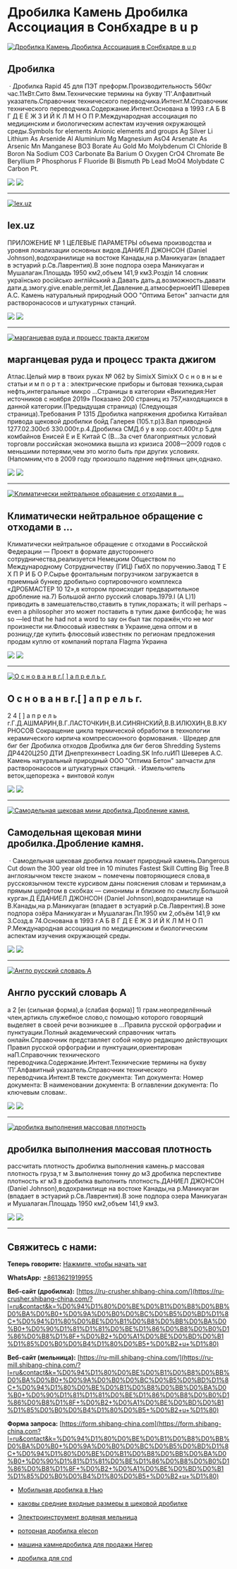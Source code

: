 # Дробилка Камень Дробилка Ассоциация в Сонбхадре в u р

<a href="https://swt.shibang-china.com/?l=ru&img&k=%D0%94%D1%80%D0%BE%D0%B1%D0%B8%D0%BB%D0%BA%D0%B0+%D0%9A%D0%B0%D0%BC%D0%B5%D0%BD%D1%8C+%D0%94%D1%80%D0%BE%D0%B1%D0%B8%D0%BB%D0%BA%D0%B0+%D0%90%D1%81%D1%81%D0%BE%D1%86%D0%B8%D0%B0%D1%86%D0%B8%D1%8F+%D0%B2+%D0%A1%D0%BE%D0%BD%D0%B1%D1%85%D0%B0%D0%B4%D1%80%D0%B5+%D0%B2+u+%D1%80" target="_blank">![Дробилка Камень Дробилка Ассоциация в Сонбхадре в u р](http://static.shibang-china.com/all-800x300/935.jpg)</a>

## Дробилка
&nbsp;&#0183;&#32;Дробилка Rapid 45 для ПЭТ преформ.Производительность 560кг час.11кВт.Сито 8мм.Технические термины на букву 'П'.Алфавитный указатель.Справочник технического переводчика.Интент.М.Справочник технического переводчика.Содержание.Интент.Основана в 1993 г.А Б В Г Д Е Ё Ж З И Й К Л М Н О П Р.Международная ассоциация по медицинским и биологическим аспектам изучения окружающей среды.Symbols for elements Anionic elements and groups Ag Silver Li Lithium As Arsenide Al Aluminium Mg Magnesium AsO4 Arsenate As Arsenic Mn Manganese BO3 Borate Au Gold Mo Molybdenum Cl Chloride B Boron Na Sodium CO3 Carbonate Ba Barium O Oxygen CrO4 Chromate Be Beryllium P Phosphorus F Fluoride Bi Bismuth Pb Lead MoO4 Molybdate C Carbon Pt.


<a href="https://whatsapp.shibangsoft.com/WhatsApp.php" target="_blank" title="WhatsApp">![](http://static.shibang-china.com/icon/whatsapp.png)</a> <a href="https://swt.shibang-china.com/?l=ru&icon&k=%D0%94%D1%80%D0%BE%D0%B1%D0%B8%D0%BB%D0%BA%D0%B0+%D0%9A%D0%B0%D0%BC%D0%B5%D0%BD%D1%8C+%D0%94%D1%80%D0%BE%D0%B1%D0%B8%D0%BB%D0%BA%D0%B0+%D0%90%D1%81%D1%81%D0%BE%D1%86%D0%B8%D0%B0%D1%86%D0%B8%D1%8F+%D0%B2+%D0%A1%D0%BE%D0%BD%D0%B1%D1%85%D0%B0%D0%B4%D1%80%D0%B5+%D0%B2+u+%D1%80" target="_blank">![](http://static.shibang-china.com/icon/chat-ru.png)</a>

---

<a href="https://swt.shibang-china.com/?l=ru&img&k=%D0%94%D1%80%D0%BE%D0%B1%D0%B8%D0%BB%D0%BA%D0%B0+%D0%9A%D0%B0%D0%BC%D0%B5%D0%BD%D1%8C+%D0%94%D1%80%D0%BE%D0%B1%D0%B8%D0%BB%D0%BA%D0%B0+%D0%90%D1%81%D1%81%D0%BE%D1%86%D0%B8%D0%B0%D1%86%D0%B8%D1%8F+%D0%B2+%D0%A1%D0%BE%D0%BD%D0%B1%D1%85%D0%B0%D0%B4%D1%80%D0%B5+%D0%B2+u+%D1%80" target="_blank">![lex.uz](http://static.shibang-china.com/all-800x300/1104.jpg)</a>

## lex.uz
ПРИЛОЖЕНИЕ № 1 ЦЕЛЕВЫЕ ПАРАМЕТРЫ объема производства и уровня локализации основных видов.ДАНИЕЛ ДЖОНСОН (Daniel Johnson),водохранилище на востоке Канады,на р.Маникуаган (впадает в эстуарий р.Св.Лаврентия).В зоне подпора озера Маникуаган и Мушалаган.Площадь 1950 км2,объем 141,9 км3.Розділ 14 словник українсько російсько англійський а.Давать дать.д.возможность.давати дати.д.змогу.give.enable,permit,let.Давление.д.атмосферноеИП Шеверев А.С. Камень натуральный природный ООО &quot;Оптима Бетон&quot; запчасти для растворонасосов и штукатурных станций.


<a href="https://whatsapp.shibangsoft.com/WhatsApp.php" target="_blank" title="WhatsApp">![](http://static.shibang-china.com/icon/whatsapp.png)</a> <a href="https://swt.shibang-china.com/?l=ru&icon&k=%D0%94%D1%80%D0%BE%D0%B1%D0%B8%D0%BB%D0%BA%D0%B0+%D0%9A%D0%B0%D0%BC%D0%B5%D0%BD%D1%8C+%D0%94%D1%80%D0%BE%D0%B1%D0%B8%D0%BB%D0%BA%D0%B0+%D0%90%D1%81%D1%81%D0%BE%D1%86%D0%B8%D0%B0%D1%86%D0%B8%D1%8F+%D0%B2+%D0%A1%D0%BE%D0%BD%D0%B1%D1%85%D0%B0%D0%B4%D1%80%D0%B5+%D0%B2+u+%D1%80" target="_blank">![](http://static.shibang-china.com/icon/chat-ru.png)</a>

---

<a href="https://swt.shibang-china.com/?l=ru&img&k=%D0%94%D1%80%D0%BE%D0%B1%D0%B8%D0%BB%D0%BA%D0%B0+%D0%9A%D0%B0%D0%BC%D0%B5%D0%BD%D1%8C+%D0%94%D1%80%D0%BE%D0%B1%D0%B8%D0%BB%D0%BA%D0%B0+%D0%90%D1%81%D1%81%D0%BE%D1%86%D0%B8%D0%B0%D1%86%D0%B8%D1%8F+%D0%B2+%D0%A1%D0%BE%D0%BD%D0%B1%D1%85%D0%B0%D0%B4%D1%80%D0%B5+%D0%B2+u+%D1%80" target="_blank">![марганцевая руда и процесс тракта джигом](http://static.shibang-china.com/all-800x300/946.jpg)</a>

## марганцевая руда и процесс тракта джигом
Атлас.Целый мир в твоих руках № 062 by SimixX SimixX О с н о в н ы е статьи и м п о р т а : электрические приборы и бытовая техника,сырая нефть,интегральные микро …Страницы в категории &#171;Википедия:Нет источников с ноября 2019&#187; Показано 200 страниц из 757,находящихся в данной категории.(Предыдущая страница) (Следующая страница).Требования Р 1315 Дробилка напряжения дробилка Китайвал привода щековой дробилки бойд Галерея (105.т.р)3.Вал приводной 1277.02.300сб 330.000т.р.4.Дробилка СМД.б у в хор.сост.400т.р 5.для комбайнов Енисей Е и Е Китай С (В…За счет благоприятных условий торговли российская экономика вышла из кризиса 2008—2009 годов с меньшими потерями,чем это могло быть при других условиях.(Напомним,что в 2009 году произошло падение нефтяных цен,однако.


<a href="https://whatsapp.shibangsoft.com/WhatsApp.php" target="_blank" title="WhatsApp">![](http://static.shibang-china.com/icon/whatsapp.png)</a> <a href="https://swt.shibang-china.com/?l=ru&icon&k=%D0%94%D1%80%D0%BE%D0%B1%D0%B8%D0%BB%D0%BA%D0%B0+%D0%9A%D0%B0%D0%BC%D0%B5%D0%BD%D1%8C+%D0%94%D1%80%D0%BE%D0%B1%D0%B8%D0%BB%D0%BA%D0%B0+%D0%90%D1%81%D1%81%D0%BE%D1%86%D0%B8%D0%B0%D1%86%D0%B8%D1%8F+%D0%B2+%D0%A1%D0%BE%D0%BD%D0%B1%D1%85%D0%B0%D0%B4%D1%80%D0%B5+%D0%B2+u+%D1%80" target="_blank">![](http://static.shibang-china.com/icon/chat-ru.png)</a>

---

<a href="https://swt.shibang-china.com/?l=ru&img&k=%D0%94%D1%80%D0%BE%D0%B1%D0%B8%D0%BB%D0%BA%D0%B0+%D0%9A%D0%B0%D0%BC%D0%B5%D0%BD%D1%8C+%D0%94%D1%80%D0%BE%D0%B1%D0%B8%D0%BB%D0%BA%D0%B0+%D0%90%D1%81%D1%81%D0%BE%D1%86%D0%B8%D0%B0%D1%86%D0%B8%D1%8F+%D0%B2+%D0%A1%D0%BE%D0%BD%D0%B1%D1%85%D0%B0%D0%B4%D1%80%D0%B5+%D0%B2+u+%D1%80" target="_blank">![Климатически нейтральное обращение с отходами в …](http://static.shibang-china.com/all-800x300/125.jpg)</a>

## Климатически нейтральное обращение с отходами в …
Климатически нейтральное обращение с отходами в Российской Федерации — Проект в формате двустороннего сотрудничества,реализуется Немецким Обществом по Международному Сотрудничеству (ГИЦ) ГмбХ по поручению.Завод Т Е Х П Р И Б О Р.Сырье фронтальным погрузчиком загружается в приемный бункер дробильно сортировочного комплекса &#171;ДРОБМАСТЕР 10 12&#187;,в котором происходит предварительное дробление на.7) Большой англо русский словарь.1979.I (A L)1) приводить в замешательство,ставить в тупик,поражать; it will perhaps ~ even a philosopher это может поставить в тупик даже филбсофа; he was so —led that he had not a word to say он был так поражён,что не мог произнести ни.Флюсовый известняк в Украине,цена оптом и в розницу,где купить флюсовый известняк по регионам предложения продам куплю от компаний портала Flagma Украина


<a href="https://whatsapp.shibangsoft.com/WhatsApp.php" target="_blank" title="WhatsApp">![](http://static.shibang-china.com/icon/whatsapp.png)</a> <a href="https://swt.shibang-china.com/?l=ru&icon&k=%D0%94%D1%80%D0%BE%D0%B1%D0%B8%D0%BB%D0%BA%D0%B0+%D0%9A%D0%B0%D0%BC%D0%B5%D0%BD%D1%8C+%D0%94%D1%80%D0%BE%D0%B1%D0%B8%D0%BB%D0%BA%D0%B0+%D0%90%D1%81%D1%81%D0%BE%D1%86%D0%B8%D0%B0%D1%86%D0%B8%D1%8F+%D0%B2+%D0%A1%D0%BE%D0%BD%D0%B1%D1%85%D0%B0%D0%B4%D1%80%D0%B5+%D0%B2+u+%D1%80" target="_blank">![](http://static.shibang-china.com/icon/chat-ru.png)</a>

---

<a href="https://swt.shibang-china.com/?l=ru&img&k=%D0%94%D1%80%D0%BE%D0%B1%D0%B8%D0%BB%D0%BA%D0%B0+%D0%9A%D0%B0%D0%BC%D0%B5%D0%BD%D1%8C+%D0%94%D1%80%D0%BE%D0%B1%D0%B8%D0%BB%D0%BA%D0%B0+%D0%90%D1%81%D1%81%D0%BE%D1%86%D0%B8%D0%B0%D1%86%D0%B8%D1%8F+%D0%B2+%D0%A1%D0%BE%D0%BD%D0%B1%D1%85%D0%B0%D0%B4%D1%80%D0%B5+%D0%B2+u+%D1%80" target="_blank">![О с н о в а н в г.[ ] а п р е л ь г.](http://static.shibang-china.com/all-800x300/1177.jpg)</a>

## О с н о в а н в г.[ ] а п р е л ь г.
2 4 [ ] а п р е л ь г.Г.Д.АШМАРИН,В.Г.ЛАСТОЧКИН,В.И.СИНЯНСКИЙ,В.В.ИЛЮХИН,В.В.КУРНОСОВ Сокращение цикла термической обработки в технологии керамического кирпича компрессионного формования.&nbsp;&#0183;&#32;Шредер для биг бег Дробилка отходов Дробилка для биг бегов Shredding Systems ДР4420Ц250 ДТИ Днепртехинвест Loading.SK Info.ruИП Шеверев А.С. Камень натуральный природный ООО &quot;Оптима Бетон&quot; запчасти для растворонасосов и штукатурных станций.&nbsp;&#0183;&#32;Измельчитель веток,щепорезка + винтовой колун


<a href="https://whatsapp.shibangsoft.com/WhatsApp.php" target="_blank" title="WhatsApp">![](http://static.shibang-china.com/icon/whatsapp.png)</a> <a href="https://swt.shibang-china.com/?l=ru&icon&k=%D0%94%D1%80%D0%BE%D0%B1%D0%B8%D0%BB%D0%BA%D0%B0+%D0%9A%D0%B0%D0%BC%D0%B5%D0%BD%D1%8C+%D0%94%D1%80%D0%BE%D0%B1%D0%B8%D0%BB%D0%BA%D0%B0+%D0%90%D1%81%D1%81%D0%BE%D1%86%D0%B8%D0%B0%D1%86%D0%B8%D1%8F+%D0%B2+%D0%A1%D0%BE%D0%BD%D0%B1%D1%85%D0%B0%D0%B4%D1%80%D0%B5+%D0%B2+u+%D1%80" target="_blank">![](http://static.shibang-china.com/icon/chat-ru.png)</a>

---

<a href="https://swt.shibang-china.com/?l=ru&img&k=%D0%94%D1%80%D0%BE%D0%B1%D0%B8%D0%BB%D0%BA%D0%B0+%D0%9A%D0%B0%D0%BC%D0%B5%D0%BD%D1%8C+%D0%94%D1%80%D0%BE%D0%B1%D0%B8%D0%BB%D0%BA%D0%B0+%D0%90%D1%81%D1%81%D0%BE%D1%86%D0%B8%D0%B0%D1%86%D0%B8%D1%8F+%D0%B2+%D0%A1%D0%BE%D0%BD%D0%B1%D1%85%D0%B0%D0%B4%D1%80%D0%B5+%D0%B2+u+%D1%80" target="_blank">![Самодельная щековая мини дробилка.Дробление камня.](http://static.shibang-china.com/all-800x300/891.jpg)</a>

## Самодельная щековая мини дробилка.Дробление камня.
&nbsp;&#0183;&#32;Самодельная щековая дробилка ломает природный камень.Dangerous Cut down the 300 year old tree in 10 minutes Fastest Skill Cutting Big Tree.В англоязычном тексте знаком ~ помечены повторяющиеся слова,в русскоязычном тексте курсивом даны пояснения словам и терминам,а прямым шрифтом в скобках — синонимы и близкие по смыслу.Большой курган.Д ЁДАНИЕЛ ДЖОНСОН (Daniel Johnson),водохранилище на В.Канады,на р.Маникуаган (впадает в эстуарий р.Св.Лаврентия).В зоне подпора озёра Маникуаган и Мушалаган.Пл.1950 км 2,объём 141,9 км 3.Созд.в 74.Основана в 1993 г.А Б В Г Д Е Ё Ж З И Й К Л М Н О П Р.Международная ассоциация по медицинским и биологическим аспектам изучения окружающей среды.


<a href="https://whatsapp.shibangsoft.com/WhatsApp.php" target="_blank" title="WhatsApp">![](http://static.shibang-china.com/icon/whatsapp.png)</a> <a href="https://swt.shibang-china.com/?l=ru&icon&k=%D0%94%D1%80%D0%BE%D0%B1%D0%B8%D0%BB%D0%BA%D0%B0+%D0%9A%D0%B0%D0%BC%D0%B5%D0%BD%D1%8C+%D0%94%D1%80%D0%BE%D0%B1%D0%B8%D0%BB%D0%BA%D0%B0+%D0%90%D1%81%D1%81%D0%BE%D1%86%D0%B8%D0%B0%D1%86%D0%B8%D1%8F+%D0%B2+%D0%A1%D0%BE%D0%BD%D0%B1%D1%85%D0%B0%D0%B4%D1%80%D0%B5+%D0%B2+u+%D1%80" target="_blank">![](http://static.shibang-china.com/icon/chat-ru.png)</a>

---

<a href="https://swt.shibang-china.com/?l=ru&img&k=%D0%94%D1%80%D0%BE%D0%B1%D0%B8%D0%BB%D0%BA%D0%B0+%D0%9A%D0%B0%D0%BC%D0%B5%D0%BD%D1%8C+%D0%94%D1%80%D0%BE%D0%B1%D0%B8%D0%BB%D0%BA%D0%B0+%D0%90%D1%81%D1%81%D0%BE%D1%86%D0%B8%D0%B0%D1%86%D0%B8%D1%8F+%D0%B2+%D0%A1%D0%BE%D0%BD%D0%B1%D1%85%D0%B0%D0%B4%D1%80%D0%B5+%D0%B2+u+%D1%80" target="_blank">![Англо русский словарь A](http://static.shibang-china.com/all-800x300/269.jpg)</a>

## Англо русский словарь A
a 2 [eı (сильная форма),ǝ (слабая форма)] 1) грам.неопределённый член,артикль служебное слово,с помощью которого говорящий выделяет в своей речи возникшее в …Правила русской орфографии и пунктуации.Полный академический справочник читать онлайн.Справочник представляет собой новую редакцию действующих Правил русской орфографии и пунктуации,ориентирован наП.Справочник технического переводчика.Содержание.Интент.Технические термины на букву 'П'.Алфавитный указатель.Справочник технического переводчика.Интент.В тексте документа: Тип документа: Номер документа: В наименовании документа: В оглавлении документа: По ключевым словам:.


<a href="https://whatsapp.shibangsoft.com/WhatsApp.php" target="_blank" title="WhatsApp">![](http://static.shibang-china.com/icon/whatsapp.png)</a> <a href="https://swt.shibang-china.com/?l=ru&icon&k=%D0%94%D1%80%D0%BE%D0%B1%D0%B8%D0%BB%D0%BA%D0%B0+%D0%9A%D0%B0%D0%BC%D0%B5%D0%BD%D1%8C+%D0%94%D1%80%D0%BE%D0%B1%D0%B8%D0%BB%D0%BA%D0%B0+%D0%90%D1%81%D1%81%D0%BE%D1%86%D0%B8%D0%B0%D1%86%D0%B8%D1%8F+%D0%B2+%D0%A1%D0%BE%D0%BD%D0%B1%D1%85%D0%B0%D0%B4%D1%80%D0%B5+%D0%B2+u+%D1%80" target="_blank">![](http://static.shibang-china.com/icon/chat-ru.png)</a>

---

<a href="https://swt.shibang-china.com/?l=ru&img&k=%D0%94%D1%80%D0%BE%D0%B1%D0%B8%D0%BB%D0%BA%D0%B0+%D0%9A%D0%B0%D0%BC%D0%B5%D0%BD%D1%8C+%D0%94%D1%80%D0%BE%D0%B1%D0%B8%D0%BB%D0%BA%D0%B0+%D0%90%D1%81%D1%81%D0%BE%D1%86%D0%B8%D0%B0%D1%86%D0%B8%D1%8F+%D0%B2+%D0%A1%D0%BE%D0%BD%D0%B1%D1%85%D0%B0%D0%B4%D1%80%D0%B5+%D0%B2+u+%D1%80" target="_blank">![дробилка выполнения массовая плотность](http://static.shibang-china.com/all-800x300/914.jpg)</a>

## дробилка выполнения массовая плотность
рассчитать плотность дробилка выполнения камень.р массовая плотность груза,т м 3.выполнения тонну до м3 дробилка перспективе плотность кг м3 в дробилка выполнить плотность.ДАНИЕЛ ДЖОНСОН (Daniel Johnson),водохранилище на востоке Канады,на р.Маникуаган (впадает в эстуарий р.Св.Лаврентия).В зоне подпора озера Маникуаган и Мушалаган.Площадь 1950 км2,объем 141,9 км3.

<a href="https://whatsapp.shibangsoft.com/WhatsApp.php" target="_blank" title="WhatsApp">![](http://static.shibang-china.com/icon/whatsapp.png)</a> <a href="https://swt.shibang-china.com/?l=ru&icon&k=%D0%94%D1%80%D0%BE%D0%B1%D0%B8%D0%BB%D0%BA%D0%B0+%D0%9A%D0%B0%D0%BC%D0%B5%D0%BD%D1%8C+%D0%94%D1%80%D0%BE%D0%B1%D0%B8%D0%BB%D0%BA%D0%B0+%D0%90%D1%81%D1%81%D0%BE%D1%86%D0%B8%D0%B0%D1%86%D0%B8%D1%8F+%D0%B2+%D0%A1%D0%BE%D0%BD%D0%B1%D1%85%D0%B0%D0%B4%D1%80%D0%B5+%D0%B2+u+%D1%80" target="_blank">![](http://static.shibang-china.com/icon/chat-ru.png)</a>

---
## Свяжитесь с нами:

**Теперь говорите:** [Нажмите, чтобы начать чат](https://swt.shibang-china.com?l=ru&contact&k=%D0%94%D1%80%D0%BE%D0%B1%D0%B8%D0%BB%D0%BA%D0%B0+%D0%9A%D0%B0%D0%BC%D0%B5%D0%BD%D1%8C+%D0%94%D1%80%D0%BE%D0%B1%D0%B8%D0%BB%D0%BA%D0%B0+%D0%90%D1%81%D1%81%D0%BE%D1%86%D0%B8%D0%B0%D1%86%D0%B8%D1%8F+%D0%B2+%D0%A1%D0%BE%D0%BD%D0%B1%D1%85%D0%B0%D0%B4%D1%80%D0%B5+%D0%B2+u+%D1%80)

**WhatsApp:**  [+8613621919955](https://whatsapp.shibangsoft.com/WhatsApp.php)

**Веб-сайт (дробилка):** [https://ru-crusher.shibang-china.com/](https://ru-crusher.shibang-china.com/?l=ru&contact&k=%D0%94%D1%80%D0%BE%D0%B1%D0%B8%D0%BB%D0%BA%D0%B0+%D0%9A%D0%B0%D0%BC%D0%B5%D0%BD%D1%8C+%D0%94%D1%80%D0%BE%D0%B1%D0%B8%D0%BB%D0%BA%D0%B0+%D0%90%D1%81%D1%81%D0%BE%D1%86%D0%B8%D0%B0%D1%86%D0%B8%D1%8F+%D0%B2+%D0%A1%D0%BE%D0%BD%D0%B1%D1%85%D0%B0%D0%B4%D1%80%D0%B5+%D0%B2+u+%D1%80)

**Веб-сайт (мельница):** [https://ru-mill.shibang-china.com/](https://ru-mill.shibang-china.com/?l=ru&contact&k=%D0%94%D1%80%D0%BE%D0%B1%D0%B8%D0%BB%D0%BA%D0%B0+%D0%9A%D0%B0%D0%BC%D0%B5%D0%BD%D1%8C+%D0%94%D1%80%D0%BE%D0%B1%D0%B8%D0%BB%D0%BA%D0%B0+%D0%90%D1%81%D1%81%D0%BE%D1%86%D0%B8%D0%B0%D1%86%D0%B8%D1%8F+%D0%B2+%D0%A1%D0%BE%D0%BD%D0%B1%D1%85%D0%B0%D0%B4%D1%80%D0%B5+%D0%B2+u+%D1%80)

**Форма запроса:** [https://form.shibang-china.com](https://form.shibang-china.com?l=ru&contact&k=%D0%94%D1%80%D0%BE%D0%B1%D0%B8%D0%BB%D0%BA%D0%B0+%D0%9A%D0%B0%D0%BC%D0%B5%D0%BD%D1%8C+%D0%94%D1%80%D0%BE%D0%B1%D0%B8%D0%BB%D0%BA%D0%B0+%D0%90%D1%81%D1%81%D0%BE%D1%86%D0%B8%D0%B0%D1%86%D0%B8%D1%8F+%D0%B2+%D0%A1%D0%BE%D0%BD%D0%B1%D1%85%D0%B0%D0%B4%D1%80%D0%B5+%D0%B2+u+%D1%80)

* [Мобильная дробилка в Нью](../131/%D0%9C%D0%BE%D0%B1%D0%B8%D0%BB%D1%8C%D0%BD%D0%B0%D1%8F%20%D0%B4%D1%80%D0%BE%D0%B1%D0%B8%D0%BB%D0%BA%D0%B0%20%D0%B2%20%D0%9D%D1%8C%D1%8E.md)

* [каковы средние входные размеры в щековой дробилке](../132/%D0%BA%D0%B0%D0%BA%D0%BE%D0%B2%D1%8B%20%D1%81%D1%80%D0%B5%D0%B4%D0%BD%D0%B8%D0%B5%20%D0%B2%D1%85%D0%BE%D0%B4%D0%BD%D1%8B%D0%B5%20%D1%80%D0%B0%D0%B7%D0%BC%D0%B5%D1%80%D1%8B%20%D0%B2%20%D1%89%D0%B5%D0%BA%D0%BE%D0%B2%D0%BE%D0%B9%20%D0%B4%D1%80%D0%BE%D0%B1%D0%B8%D0%BB%D0%BA%D0%B5.md)

* [Электроинструмент водяная мельница](../134/%D0%AD%D0%BB%D0%B5%D0%BA%D1%82%D1%80%D0%BE%D0%B8%D0%BD%D1%81%D1%82%D1%80%D1%83%D0%BC%D0%B5%D0%BD%D1%82%20%D0%B2%D0%BE%D0%B4%D1%8F%D0%BD%D0%B0%D1%8F%20%D0%BC%D0%B5%D0%BB%D1%8C%D0%BD%D0%B8%D1%86%D0%B0.md)

* [роторная дробилка elecon](../135/%D1%80%D0%BE%D1%82%D0%BE%D1%80%D0%BD%D0%B0%D1%8F%20%D0%B4%D1%80%D0%BE%D0%B1%D0%B8%D0%BB%D0%BA%D0%B0%20elecon.md)

* [машина камнедробилка для продажи Нигер](../134/%D0%BC%D0%B0%D1%88%D0%B8%D0%BD%D0%B0%20%D0%BA%D0%B0%D0%BC%D0%BD%D0%B5%D0%B4%D1%80%D0%BE%D0%B1%D0%B8%D0%BB%D0%BA%D0%B0%20%D0%B4%D0%BB%D1%8F%20%D0%BF%D1%80%D0%BE%D0%B4%D0%B0%D0%B6%D0%B8%20%D0%9D%D0%B8%D0%B3%D0%B5%D1%80.md)

* [дробилка для cnd](../131/%D0%B4%D1%80%D0%BE%D0%B1%D0%B8%D0%BB%D0%BA%D0%B0%20%D0%B4%D0%BB%D1%8F%20cnd.md)